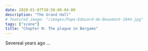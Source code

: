 ```yaml
---
date: 2020-01-07T10:58:08-04:00
description: "The Grand Hall"
# featured_image: "/images/Pope-Edouard-de-Beaumont-1844.jpg"
tags: ["scene"]
title: "Chapter N: The plague in Bergamo"
---
```


Severeal years ago ...
